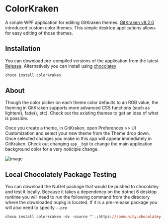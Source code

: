 # ColorKraken

A simple WPF application for editing GitKraken themes.
[GitKraken v8.2.0](https://support.gitkraken.com/release-notes/current/#version-820) introduced custom color themes. This simple desktop applications allows for easy editing of those themes. 

## Installation
You can download pre-compiled versions of the application from the latest [Release](https://github.com/Keboo/ColorKraken/releases).
Alternatively you can install using [chocolatey](https://community.chocolatey.org/packages/colorkraken)
```ps
choco install colorkraken
```

## About

Though the color picker on each theme color defaults to an RGB value, the theming in GitKraken supports more advanced CSS functions (such as lighten(), fade(), etc). Check out the existing themes to get an idea of what is possible. 

Once you create a theme, in GitKraken, open Preferences >> UI Customization and select your new theme from the Theme drop down. Once selected changes you make in this app will appear immediately in GitKraken. Check out changing `app__bg0` to change the main application background color for a very noticiple change.

![image](https://user-images.githubusercontent.com/952248/147212439-57529a9e-0f0e-4177-9941-ed7e1bc741b6.png)

## Local Chocolately Package Testing
You can download the NuGet package that would be pushed to chocolatey and test it locally. Because it takes a dependency on the dotnet 6 desktop runtime you will need to run the following command from the directory where the downloaded nupkg is located. If it is a pre-release package you will also need to specify `--pre`

```ps
choco install colorkraken -dv -source "'.;https://community.chocolatey.org/api/v2/'" --pre
```
